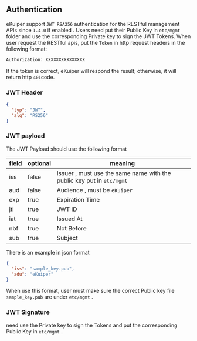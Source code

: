 ## Authentication

eKuiper support `JWT RSA256` authentication for the RESTful management APIs since `1.4.0` if enabled . Users need put their Public Key in `etc/mgmt` folder and use the corresponding Private key to sign the JWT Tokens.
When user request the RESTful apis, put the `Token` in http request headers in the following format:

```go
Authorization: XXXXXXXXXXXXXXX
```

If the token is correct, eKuiper will respond the result; otherwise, it will return http `401`code.

### JWT Header

```json
{
  "typ": "JWT",
  "alg": "RS256"
}
```

### JWT payload

The JWT Payload should use the following format

| field | optional | meaning                                                               |
|-------|----------|-----------------------------------------------------------------------|
| iss   | false    | Issuer , must use the same name with the public key put in `etc/mgmt` |
| aud   | false    | Audience , must be `eKuiper`                                          |
| exp   | true     | Expiration Time                                                       |
| jti   | true     | JWT ID                                                                |
| iat   | true     | Issued At                                                             |
| nbf   | true     | Not Before                                                            |
| sub   | true     | Subject                                                               |

There is an example in json format

```json
{
  "iss": "sample_key.pub",
  "adu": "eKuiper"
}
```

When use this format, user must make sure the correct Public key file `sample_key.pub` are under `etc/mgmt` .

### JWT Signature

need use the Private key to sign the Tokens and put the corresponding Public Key in `etc/mgmt` .
